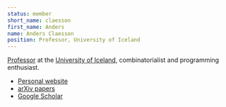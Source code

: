 ```yaml
---
status: member
short_name: claesson
first_name: Anders
name: Anders Claesson
position: Professor, University of Iceland
---
```

[Professor](http://starfsfolk.hi.is/simaskra/48348) at the
[University of Iceland](http://english.hi.is/), combinatorialist and programming enthusiast.

- [Personal website](http://akc.is)
- [arXiv papers](https://arxiv.org/search/?searchtype=author&query=Claesson%2C+A)
- [Google Scholar](https://scholar.google.com/citations?user=pKIoJZcAAAAJ&hl=en)